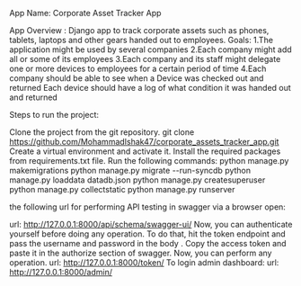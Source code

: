 App Name: Corporate Asset Tracker App

App Overview : Django app to track corporate assets such as phones, tablets, laptops 
and other gears handed out to employees.
Goals:
1.The application might be used by several companies
2.Each company might add all or some of its employees
3.Each company and its staff might delegate one or more devices to employees for
a certain period of time
4.Each company should be able to see when a Device was checked out and returned
Each device should have a log of what condition it was handed out and returned


Steps to run the project:

Clone the project from the git repository.
git clone https://github.com/MohammadIshak47/corporate_assets_tracker_app.git
Create a virtual environment and activate it.
Install the required packages from requirements.txt file.
Run the following commands:
python manage.py makemigrations
python manage.py migrate --run-syncdb
python manage.py loaddata datadb.json
python manage.py createsuperuser
python manage.py collectstatic
python manage.py runserver


 the following url for performing API testing in swagger via a browser open:

url: http://127.0.0.1:8000/api/schema/swagger-ui/
Now, you can authenticate yourself before doing any operation. To do that, hit the token endpoint and pass the username and password in the body . Copy the access token and paste it in the authorize section of swagger. Now, you can perform any operation.
url: http://127.0.0.1:8000/token/
To login admin dashboard:
url: http://127.0.0.1:8000/admin/
